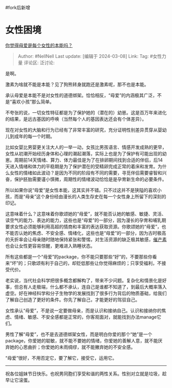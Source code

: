 #fork后新增 

# 女性困境

[你觉得母爱是每个女性的本能吗？](https://www.zhihu.com/question/347444598/answer/3422990758)

> Author: #NellNell
> Last update: [编辑于 2024-03-08]
> Link:
> Tag: #女性力量 
> 评论区:
> 泛讨论:

是啊。

激素为啥就不能是本能？见了狗熊转身就跑还是激素呢，那不也是本能。

承认母爱是本能不是对女性的道德绑架。恰恰相反，“母爱”的内涵极其广泛，不是“喜欢小孩”那么简单。

不夸张的说，一切女性特征都是为了保护她的（潜在的）幼崽。这是百万年来进化的结果，是远古基因的呼唤（当然每个人的基因表达还会有个体差异）。

现在对女性的大脑和行为已经有了非常丰富的研究，充分证明性别差异贯穿从婴幼儿到成年的每一个时期。

比如女婴比男婴更关注大人的一举一动，女孩比男孩语言、情感开发成熟的更早，女性从初潮开始经历身体和心理的潮起潮落，实际上也是为了保护有可能出现的幼崽。周期前14天情绪、算力、体力最佳是为了在排卵期间找到合适的伴侣，后14天进入情绪和体力的平稳期是为了保护潜在的受精卵完成正常的着床和发育。为什么女性的情绪如此波动？是因为不同的阶段有不同的需要，寻觅伴侣需要睿智和兴奋，保护胚胎需要谨小慎微，周期性的情绪波动恰恰是是孕育新生命的必要条件。

所以如果你说“母爱”是女性本能，这其实并不错。只不过这并不是狭隘的喜欢小孩，而是“母亲”这个身份经由漫长的人类生存史在每一个女性身上所留下的深刻的印记。

这意味着什么？这意味着你歌颂她的“母爱”，就不能否认她的敏感、敏捷、灵活、读空气的能力、表达的能力，这些也是“母爱”的一部分，因为漫长的孕育和哺乳期要求女性必须能够利用高超的情商和丰富的表达获取资源。你歌颂她的“母爱”，也不能否认她的焦虑、不安全感、情绪化，这些也是“母爱”的一部分，因为古时极高的夭折率会让母亲随时随地保持紧张和警惕，对生活资源的缺乏极其敏感，[催产素](https://zhida.zhihu.com/search?content_id=652437167&content_type=Answer&match_order=1&q=%E5%82%AC%E4%BA%A7%E7%B4%A0&zhida_source=entity)也会让女性更容易惊醒，更难进入熟睡状态。

所有这些都是一个“母爱”的package，你不能只要那些“好”的，不要那些你看来“坏”的；只歌颂有利于自己的，却贬低那些让你觉得麻烦的；只享受福利，不接受代价。

老实说，当代社会科学把很多概念都解构了，带来不少问题。复杂化和情景化是好事，但总有人走极端，什么都不承认，连自己是谁都不知道了，到最后大概率落入虚空。好在神经科学和分子生物学的发展找到了很多行为背后的物质基础，给我们了解自己创造了更好的条件。你先了解自己，才能更好的驾驭自己。

女性承认“母爱”，不是说一定要做母亲，而是认识和接纳自己。认识和接纳你的焦虑、情绪、敏感、不安全感都是正常的，你客观面对，就能找到办法manage它们。

男性了解“母爱”，也不是去道德绑架女性，而是明白你爱的那个“她”是一个package，你爱她的聪敏，就不能不要她的情绪，你爱她的善解人意，就不能厌弃她的心思曲折；你爱她的未雨绸缪，就不能撇弃她的不安全感。

“母爱”很好，不用否定它，要了解它，接受它，运用它。

---

祝各位姐妹节日快乐。也祝男同胞们享受和谐的两性关系。性别对立就是垃圾，趁早让它滚蛋。

